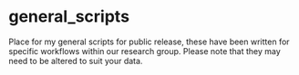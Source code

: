 # general_scripts
Place for my general scripts for public release, these have been written for specific workflows within our research group.
Please note that they may need to be altered to suit your data.
